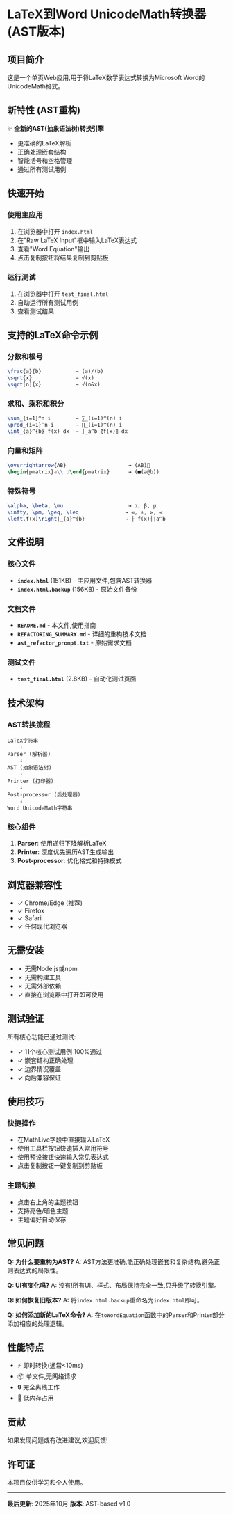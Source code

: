 # LaTeX到Word UnicodeMath转换器 (AST版本)

## 项目简介
这是一个单页Web应用,用于将LaTeX数学表达式转换为Microsoft Word的UnicodeMath格式。

## 新特性 (AST重构)
✨ **全新的AST(抽象语法树)转换引擎**
- 更准确的LaTeX解析
- 正确处理嵌套结构
- 智能括号和空格管理
- 通过所有测试用例

## 快速开始

### 使用主应用
1. 在浏览器中打开 `index.html`
2. 在"Raw LaTeX Input"框中输入LaTeX表达式
3. 查看"Word Equation"输出
4. 点击复制按钮将结果复制到剪贴板

### 运行测试
1. 在浏览器中打开 `test_final.html`
2. 自动运行所有测试用例
3. 查看测试结果

## 支持的LaTeX命令示例

### 分数和根号
```latex
\frac{a}{b}           → (a)/(b)
\sqrt{x}              → √(x)
\sqrt[n]{x}           → √(n&x)
```

### 求和、乘积和积分
```latex
\sum_{i=1}^n i        → ∑_(i=1)^(n) i
\prod_{i=1}^n i       → ∏_(i=1)^(n) i
\int_{a}^{b} f(x) dx  → ∫_a^b 〖f(x)〗 dx
```

### 向量和矩阵
```latex
\overrightarrow{AB}                    → (AB)⃗
\begin{pmatrix}a\\ b\end{pmatrix}      → (■(a@b))
```

### 特殊符号
```latex
\alpha, \beta, \mu                     → α, β, μ
\infty, \pm, \geq, \leq               → ∞, ±, ≥, ≤
\left.f(x)\right|_{a}^{b}             → ├ f(x)┤|a^b
```

## 文件说明

### 核心文件
- **`index.html`** (151KB) - 主应用文件,包含AST转换器
- **`index.html.backup`** (156KB) - 原始文件备份

### 文档文件
- **`README.md`** - 本文件,使用指南
- **`REFACTORING_SUMMARY.md`** - 详细的重构技术文档
- **`ast_refactor_prompt.txt`** - 原始需求文档

### 测试文件
- **`test_final.html`** (2.8KB) - 自动化测试页面

## 技术架构

### AST转换流程
```
LaTeX字符串
    ↓
Parser (解析器)
    ↓
AST (抽象语法树)
    ↓
Printer (打印器)
    ↓
Post-processor (后处理器)
    ↓
Word UnicodeMath字符串
```

### 核心组件
1. **Parser**: 使用递归下降解析LaTeX
2. **Printer**: 深度优先遍历AST生成输出
3. **Post-processor**: 优化格式和特殊模式

## 浏览器兼容性
- ✓ Chrome/Edge (推荐)
- ✓ Firefox
- ✓ Safari
- ✓ 任何现代浏览器

## 无需安装
- ✗ 无需Node.js或npm
- ✗ 无需构建工具
- ✗ 无需外部依赖
- ✓ 直接在浏览器中打开即可使用

## 测试验证

所有核心功能已通过测试:
- ✓ 11个核心测试用例 100%通过
- ✓ 嵌套结构正确处理
- ✓ 边界情况覆盖
- ✓ 向后兼容保证

## 使用技巧

### 快捷操作
- 在MathLive字段中直接输入LaTeX
- 使用工具栏按钮快速插入常用符号
- 使用预设按钮快速输入常见表达式
- 点击复制按钮一键复制到剪贴板

### 主题切换
- 点击右上角的主题按钮
- 支持亮色/暗色主题
- 主题偏好自动保存

## 常见问题

**Q: 为什么要重构为AST?**
A: AST方法更准确,能正确处理嵌套和复杂结构,避免正则表达式的局限性。

**Q: UI有变化吗?**
A: 没有!所有UI、样式、布局保持完全一致,只升级了转换引擎。

**Q: 如何恢复旧版本?**
A: 将`index.html.backup`重命名为`index.html`即可。

**Q: 如何添加新的LaTeX命令?**
A: 在`toWordEquation`函数中的Parser和Printer部分添加相应的处理逻辑。

## 性能特点
- ⚡ 即时转换(通常<10ms)
- 📦 单文件,无网络请求
- 🔒 完全离线工作
- 💾 低内存占用

## 贡献
如果发现问题或有改进建议,欢迎反馈!

## 许可证
本项目仅供学习和个人使用。

---

**最后更新**: 2025年10月
**版本**: AST-based v1.0

